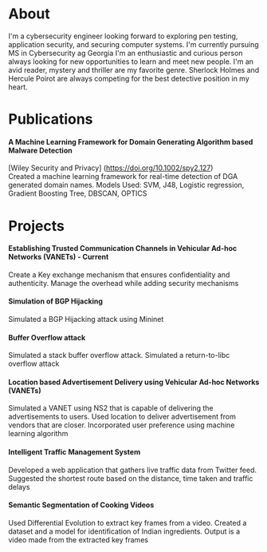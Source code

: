 # About

I'm a cybersecurity engineer looking forward to exploring pen testing, application security, and securing computer systems. I'm currently pursuing MS in Cybersecurity ag Georgia  I'm an enthusiastic and curious person always looking for new opportunities to learn and meet new people. I'm an avid reader, mystery and thriller are my favorite genre. Sherlock Holmes and Hercule Poirot are always competing for the best detective position in my heart.

# Publications

#### A Machine Learning Framework for Domain Generating Algorithm based Malware Detection
[Wiley Security and Privacy] (https://doi.org/10.1002/spy2.127)   
Created a machine learning framework for real-time detection of DGA generated domain names. Models Used: SVM, J48, Logistic regression, Gradient Boosting Tree, DBSCAN, OPTICS

# Projects

#### Establishing Trusted Communication Channels in Vehicular Ad-hoc Networks (VANETs) - Current
Create a Key exchange mechanism that ensures confidentiality and authenticity. Manage the overhead while adding security mechanisms 

#### Simulation of BGP Hijacking
Simulated a BGP Hijacking attack using Mininet

#### Buffer Overflow attack
Simulated a stack buffer overflow attack. Simulated a return-to-libc overflow attack

#### Location based Advertisement Delivery using Vehicular Ad-hoc Networks (VANETs)
Simulated a VANET using NS2 that is capable of delivering the advertisements to users. Used location to deliver advertisement from vendors that are closer. Incorporated user preference using machine learning algorithm

#### Intelligent Traffic Management System 
Developed a web application that gathers live traffic data from Twitter feed. Suggested the shortest route based on the distance, time taken and traffic delays

#### Semantic Segmentation of Cooking Videos
Used Differential Evolution to extract key frames from a video. Created a dataset and a model for identification of Indian ingredients. Output is a video made from the extracted key frames
